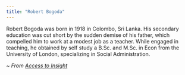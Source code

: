```yaml
---
title: "Robert Bogoda"
---
```


Robert Bogoda was born in 1918 in Colombo, Sri Lanka. His secondary education was cut short by the sudden demise of his father, which compelled him to work at a modest job as a teacher. While engaged in teaching, he obtained by self study a B.Sc. and M.Sc. in Econ from the University of London, specializing in Social Administration.

_~ From [Access to Insight](https://www.rongmotamhon.net/static/theravada/lib/authors/index.html)_
